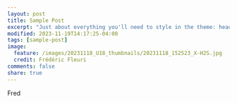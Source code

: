 ```yaml
---
layout: post
title: Sample Post
excerpt: "Just about everything you'll need to style in the theme: headings, paragraphs, blockquotes, tables, code blocks, and more."
modified: 2023-11-19T14:17:25-04:00
tags: [sample-post]
image:
  feature: /images/20231118_U18_thumbnails/20231118_152523_X-H2S.jpg
  credit: Frédéric Fleuri
comments: false
share: true
---
```


Fred